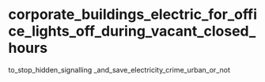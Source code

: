 # corporate_buildings_electric_for_office_lights_off_during_vacant_closed_hours

to_stop_hidden_signalling _and_save_electricity_crime_urban_or_not
